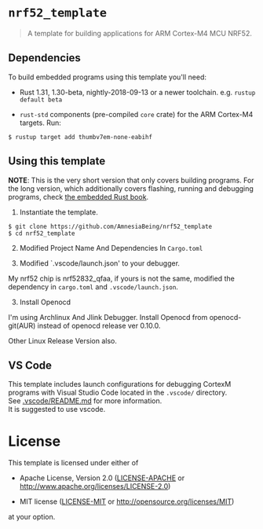 # `nrf52_template`

> A template for building applications for ARM Cortex-M4 MCU NRF52.

## Dependencies

To build embedded programs using this template you'll need:

- Rust 1.31, 1.30-beta, nightly-2018-09-13 or a newer toolchain. e.g. `rustup
  default beta`

- `rust-std` components (pre-compiled `core` crate) for the ARM Cortex-M4
  targets. Run:

``` console
$ rustup target add thumbv7em-none-eabihf
```

## Using this template

**NOTE**: This is the very short version that only covers building programs. For
the long version, which additionally covers flashing, running and debugging
programs, check [the embedded Rust book][book].

[book]: https://rust-embedded.github.io/book

1. Instantiate the template.

``` console
$ git clone https://github.com/AmnesiaBeing/nrf52_template
$ cd nrf52_template
```

2. Modified Project Name And Dependencies In `Cargo.toml`

4. Modified `.vscode/launch.json' to your debugger.

My nrf52 chip is nrf52832_qfaa, if yours is not the same, modified the dependency in `cargo.toml` and `.vscode/launch.json`.

3. Install Openocd

I'm using Archlinux And Jlink Debugger. Install Openocd from openocd-git(AUR) instead of openocd release ver 0.10.0.

Other Linux Release Version also.

## VS Code

This template includes launch configurations for debugging CortexM programs with Visual Studio Code located in the `.vscode/` directory.  
See [.vscode/README.md](./.vscode/README.md) for more information.  
It is suggested to use vscode.

# License

This template is licensed under either of

- Apache License, Version 2.0 ([LICENSE-APACHE](LICENSE-APACHE) or
  http://www.apache.org/licenses/LICENSE-2.0)

- MIT license ([LICENSE-MIT](LICENSE-MIT) or http://opensource.org/licenses/MIT)

at your option.
